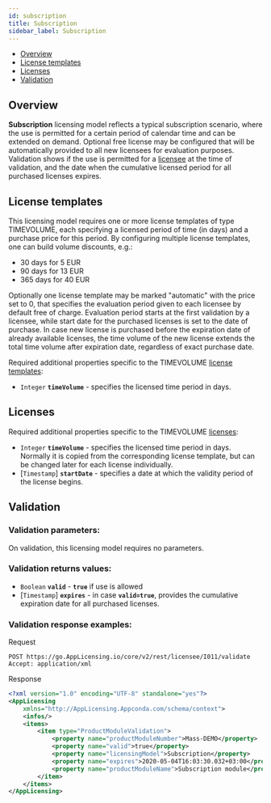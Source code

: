 ```yaml
---
id: subscription
title: Subscription
sidebar_label: Subscription
---
```


-   [Overview](#overview)
-   [License templates](#license-templates)
-   [Licenses](#licenses)
-   [Validation](#validation)

Overview
--------

**Subscription** licensing model reflects a typical subscription scenario, where the use is permitted for a certain period of calendar time and can be extended on demand. Optional free license may be configured that will be automatically provided to all new licensees for evaluation purposes. Validation shows if the use is permitted for a [licensee](../object-model#licensee) at the time of validation, and the date when the cumulative licensed period for all purchased licenses expires.

License templates
-----------------

This licensing model requires one or more license templates of type TIMEVOLUME, each specifying a licensed period of time (in days) and a purchase price for this period. By configuring multiple license templates, one can build volume discounts, e.g.:

-   30 days for 5 EUR
-   90 days for 13 EUR
-   365 days for 40 EUR

Optionally one license template may be marked "automatic" with the price set to 0, that specifies the evaluation period given to each licensee by default free of charge. Evaluation period starts at the first validation by a licensee, while start date for the purchased licenses is set to the date of purchase. In case new license is purchased before the expiration date of already available licenses, the time volume of the new license extends the total time volume after expiration date, regardless of exact purchase date.

Required additional properties specific to the TIMEVOLUME [license templates](../object-model#license-template):

-   `Integer` **`timeVolume`** - specifies the licensed time period in days.

Licenses
--------

Required additional properties specific to the TIMEVOLUME [licenses](../object-model#license):

-   `Integer` **`timeVolume`** - specifies the licensed time period in days. Normally it is copied from the corresponding license template, but can be changed later for each license individually.
-   [`Timestamp`] **`startDate`** - specifies a date at which the validity period of the license begins.

Validation
----------

### Validation parameters:

On validation, this licensing model requires no parameters.

### Validation returns values:

-   `Boolean` **`valid`** - **`true`** if use is allowed
-   [`Timestamp`] **`expires`** - in case
    **`valid=true`**, provides the cumulative expiration date for all purchased
    licenses.

### Validation response examples:

<div>Request</div>

```http
POST https://go.AppLicensing.io/core/v2/rest/licensee/I011/validate
Accept: application/xml
```

<div>Response</div>

```xml
<?xml version="1.0" encoding="UTF-8" standalone="yes"?>
<AppLicensing
    xmlns="http://AppLicensing.Appconda.com/schema/context">
    <infos/>
    <items>
        <item type="ProductModuleValidation">
            <property name="productModuleNumber">Mass-DEMO</property>
            <property name="valid">true</property>
            <property name="licensingModel">Subscription</property>
            <property name="expires">2020-05-04T16:03:30.032+03:00</property>
            <property name="productModuleName">Subscription module</property>
        </item>
    </items>
</AppLicensing>
```